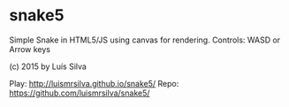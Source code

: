 # snake5
Simple Snake in HTML5/JS using canvas for rendering.
Controls: WASD or Arrow keys

(c) 2015 by Luís Silva


Play: http://luismrsilva.github.io/snake5/
Repo: https://github.com/luismrsilva/snake5/
